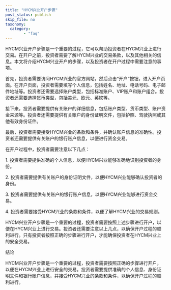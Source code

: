 ```yaml
---
title: "HYCM兴业开户步骤"
post_status: publish
skip_file: no
taxonomy:
  category:
        - "faq"
---
```


HYCM兴业开户步骤是一个重要的过程，它可以帮助投资者在HYCM兴业上进行交易。在开户之前，投资者需要了解HYCM兴业的交易条款，以及其他相关的信息。本文将介绍HYCM兴业开户的步骤，以及投资者在开户过程中需要注意的事项。

首先，投资者需要访问HYCM兴业的官方网站，然后点击“开户”按钮，进入开户页面。在开户页面，投资者需要填写个人信息，包括姓名、地址、电话号码、电子邮件地址等。投资者还需要选择账户类型，包括标准账户、VIP账户和账户组合。投资者还需要选择货币类型，包括美元、欧元、英镑等。

接下来，投资者需要提供有关账户的详细信息，包括账户类型、货币类型、账户资金来源等。投资者还需要提供有关账户的身份证明文件，包括护照、驾驶执照或其他有效身份证件。

最后，投资者需要接受HYCM兴业的条款和条件，并确认账户信息的准确性。投资者还需要提供有关账户的银行账户信息，以便进行资金交易。

在开户过程中，投资者需要注意以下几点：

1\. 投资者需要提供准确的个人信息，以便HYCM兴业能够准确地识别投资者的身份。

2\. 投资者需要提供有关账户的身份证明文件，以便HYCM兴业能够确认投资者的身份。

3\. 投资者需要提供有关账户的银行账户信息，以便HYCM兴业能够进行资金交易。

4\. 投资者需要接受HYCM兴业的条款和条件，以便了解HYCM兴业的交易规则。

HYCM兴业开户步骤是一个重要的过程，投资者需要按照上述步骤进行开户，以便在HYCM兴业上进行交易。投资者还需要注意以上几点，以确保开户过程的顺利进行。只有投资者按照正确的步骤进行开户，才能确保投资者在HYCM兴业上的安全交易。

结论

HYCM兴业开户步骤是一个重要的过程，投资者需要按照正确的步骤进行开户，以便在HYCM兴业上进行安全的交易。投资者需要提供准确的个人信息、身份证明文件和银行账户信息，并接受HYCM兴业的条款和条件，以确保开户过程的顺利进行。
